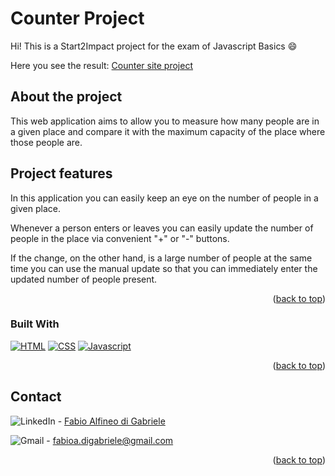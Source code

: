 <a name="readme-top"></a>

# Counter Project

Hi! This is a Start2Impact project for the exam of Javascript Basics 😄

Here you see the result: [Counter site project](https://fadg-javascript-project.netlify.app)

## About the project

This web application aims to allow you to measure how many people are in a given place and compare it with the maximum capacity of the place where those people are.

## Project features

In this application you can easily keep an eye on the number of people in a given place.

Whenever a person enters or leaves you can easily update the number of people in the place via convenient "+" or "-" buttons.

If the change, on the other hand, is a large number of people at the same time you can use the manual update so that you can immediately enter the updated number of people present.

<p align="right">(<a href="#readme-top">back to top</a>)</p>
  
### Built With

<a href="html.com"> <img src="https://img.shields.io/badge/HTML5-E34F26?style=for-the-badge&logo=html5&logoColor=white" alt="HTML"></a>
<a href="css.com"> <img src="https://img.shields.io/badge/CSS3-1572B6?style=for-the-badge&logo=css3&logoColor=white" alt="CSS"></a>
<a href="Javascript.com"> <img src="https://img.shields.io/badge/JavaScript-F7DF1E?style=for-the-badge&logo=javascript&logoColor=black" alt="Javascript"></a>

<p align="right">(<a href="#readme-top">back to top</a>)</p>

## Contact

<img src="https://img.shields.io/badge/LinkedIn-FFFFFF?style=for-the-badge&logo=linkedin&logoColor=FFFFFF&color=0A66C2" alt="LinkedIn"/> - <a href="https://www.linkedin.com/in/developer-android/" target="blank">Fabio Alfineo di Gabriele</a>


<img src="https://img.shields.io/badge/Gmail-D14836?style=for-the-badge&logo=gmail&logoColor=white" alt="Gmail"/> - fabioa.digabriele@gmail.com

<p align="right">(<a href="#readme-top">back to top</a>)</p>